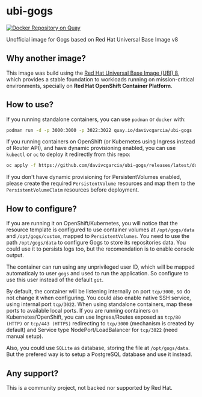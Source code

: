 # ubi-gogs
[![Docker Repository on Quay](https://quay.io/repository/davivcgarcia/ubi-gogs/status "Docker Repository on Quay")](https://quay.io/repository/davivcgarcia/ubi-gogs)

Unofficial image for Gogs based on Red Hat Universal Base Image v8

## Why another image?

This image was build using the [Red Hat Universal Base Image (UBI) 8](https://developers.redhat.com/products/rhel/ubi/), which provides a stable foundation to workloads running on mission-critical environments, specially on **Red Hat OpenShift Container Platform**.

## How to use?

If you running standalone containers, you can use `podman` or `docker` with:

```bash
podman run -d -p 3000:3000 -p 3022:3022 quay.io/davivcgarcia/ubi-gogs
```

If you running containers on OpenShift (or Kubernetes using Ingress instead of Router API), and have dynamic provisioning enabled, you can use `kubectl` or `oc` to deploy it redirectly from this repo:

```bash
oc apply -f https://github.com/davivcgarcia/ubi-gogs/releases/latest/download/openshift-resources.yaml
```

If you don't have dynamic provisioning for PersistentVolumes enabled, please create the required `PersistentVolume` resources and map them to the `PersistentVolumeClaim` resources before deployment.

## How to configure?

If you are running it on OpenShift/Kubernetes, you will notice that the resource template is configured to use container volumes at `/opt/gogs/data` and `/opt/gogs/custom`, mapped to `PersistentVolumes`. You need to use the path `/opt/gogs/data` to configure Gogs to store its repositories data. You could use it to persists logs too, but the recomendation is to enable console output.

The container can run using any unprivileged user ID, which will be mapped automaticaly to user `gogs` and used to run the application. So configure to use this user instead of the default `git`.

By default, the container will be listening internally on port `tcp/3000`, so do not change it when configuring. You could also enable native SSH service, using internal port `tcp/3022`. When using standalone containers, map these ports to available local ports. If you are running containers on Kubernetes/OpenShift, you can use Ingress/Routes exposed as `tcp/80 (HTTP)` or `tcp/443 (HTTPS)` redirecting to `tcp/3000` (mechanism is created by default) and Service type NodePort/LoadBalancer for `tcp/3022` (need manual setup).

Also, you could use `SQLite` as database, storing the file at `/opt/gogs/data`. But the prefered way is to setup a PostgreSQL database and use it instead.

## Any support?

This is a community project, not backed nor supported by Red Hat.
